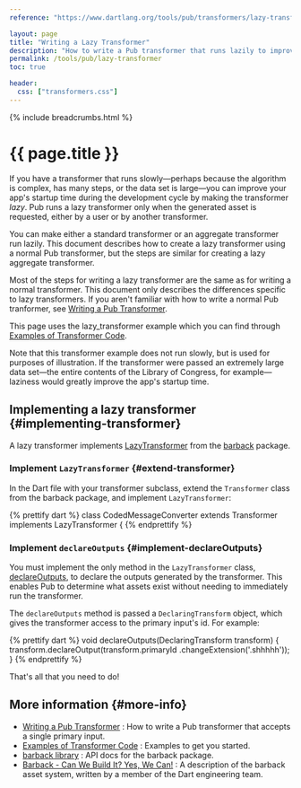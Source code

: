 ```yaml
---
reference: "https://www.dartlang.org/tools/pub/transformers/lazy-transformer.html"

layout: page
title: "Writing a Lazy Transformer"
description: "How to write a Pub transformer that runs lazily to improve your app's startup time."
permalink: /tools/pub/lazy-transformer
toc: true

header:
  css: ["transformers.css"]
---
```


{% include breadcrumbs.html %}

# {{ page.title }}

If you have a transformer that runs slowly&mdash;perhaps because the algorithm
is complex, has many steps, or the data set is large&mdash;you can improve
your app's startup time during the development cycle by making the
transformer <em>lazy</em>.
Pub runs a lazy transformer only when the generated asset is requested,
either by a user or by another transformer.

You can make either a standard transformer or an aggregate transformer run
lazily. This document describes how to create a lazy transformer using a
normal Pub transformer,
but the steps are similar for creating a lazy aggregate transformer.

Most of the steps for writing a lazy transformer are the same
as for writing a normal transformer. This document
only describes the differences specific to lazy transformers.
If you aren't familiar with how to write a normal Pub tranformer, see
[Writing a Pub Transformer](/tools/pub/transformers).

This page uses the lazy_transformer example which you can find
through [Examples of Transformer Code](examples/).

Note that this transformer example does not run slowly, but is used
for purposes of illustration. If the transformer were passed an
extremely large data set&mdash;the entire contents of the Library of Congress,
for example&mdash;laziness would greatly improve the app's startup time.

## Implementing a lazy transformer {#implementing-transformer}

A lazy transformer implements [LazyTransformer][]
from the [barback][] package.

[LazyTransformer]: http://www.dartdocs.org/documentation/barback/0.15.0+1/index.html#barback/barback.LazyTransformer
[barback]: https://pub.dartlang.org/packages/barback

### Implement `LazyTransformer` {#extend-transformer}

In the Dart file with your transformer subclass,
extend the `Transformer` class from the barback package,
and implement `LazyTransformer`:

{% prettify dart %}
class CodedMessageConverter extends Transformer
                            implements LazyTransformer {
{% endprettify %}

### Implement `declareOutputs` {#implement-declareOutputs}

You must implement the only method in the `LazyTransformer` class,
[declareOutputs][], to declare the outputs generated by the
transformer. This enables Pub to determine what assets exist without
needing to immediately run the transformer.

The `declareOutputs` method is passed a `DeclaringTransform` object,
which gives the transformer access to the primary input's id.
For example:

{% prettify dart %}
void declareOutputs(DeclaringTransform transform) {
  transform.declareOutput(transform.primaryId
                                   .changeExtension('.shhhhh'));
}
{% endprettify %}

[declareOutputs]: http://www.dartdocs.org/documentation/barback/0.15.0+1/index.html#barback/barback.LazyTransformer@id_declareOutputs

That's all that you need to do!

## More information {#more-info}

* [Writing a Pub Transformer](/tools/pub/transformers/)
: How to write a Pub transformer that accepts a single primary input.
* [Examples of Transformer Code](examples/)
: Examples to get you started.
* [barback library](https://api.dartlang.org/apidocs/channels/stable/dartdoc-viewer/barback)
: API docs for the barback package.
* [Barback - Can We Build It? Yes, We Can!](https://docs.google.com/a/google.com/document/d/1juHkCRg-1YH6LvwhGPHgF2ihX-UQtR1fv-8aknO7t_4/edit?pli=1#)
: A description of the barback asset system, written by a
member of the Dart engineering team.

